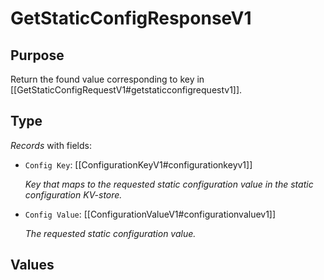 # GetStaticConfigResponseV1

## Purpose

<!-- --8<-- [start:purpose] -->
Return the found value corresponding to key in  [[GetStaticConfigRequestV1#getstaticconfigrequestv1]]. 
<!-- --8<-- [end:purpose] -->

## Type

<!-- --8<-- [start:type] -->
<div class="type" markdown>


*Records* with fields:
- `Config Key`: [[ConfigurationKeyV1#configurationkeyv1]]

  *Key that maps to the requested static configuration value in the static configuration KV-store.*

- `Config Value`: [[ConfigurationValueV1#configurationvaluev1]]

  *The requested static configuration value.*

</div>
<!-- --8<-- [end:type] -->

## Values

